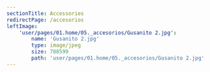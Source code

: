 ```yaml
---
sectionTitle: Accessories
redirectPage: /accesorios
leftImage:
    'user/pages/01.home/05._accesorios/Gusanito 2.jpg':
        name: 'Gusanito 2.jpg'
        type: image/jpeg
        size: 788599
        path: 'user/pages/01.home/05._accesorios/Gusanito 2.jpg'
---
```


